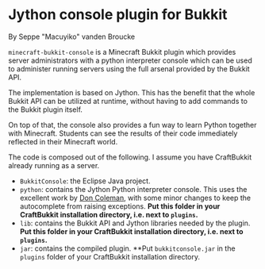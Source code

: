 # Jython console plugin for Bukkit

By Seppe "Macuyiko" vanden Broucke

`minecraft-bukkit-console` is a Minecraft Bukkit plugin which provides server administrators with a python interpreter console which can be used to administer running servers using the full arsenal provided by the Bukkit API.

The implementation is based on Jython. This has the benefit that the whole Bukkit API can be utilized at runtime, without having to add commands to the Bukkit plugin itself.

On top of that, the console also provides a fun way to learn Python together with Minecraft. Students can see the results of their code immediately reflected in their Minecraft world.

The code is composed out of the following. I assume you have CraftBukkit already running as a server.

* `BukkitConsole`: the Eclipse Java project.
* `python`: contains the Jython Python interpreter console. This uses the excellent work by [Don Coleman](http://don.freeshell.org/jython/), with some minor changes to keep the autocomplete from raising exceptions. **Put this folder in your CraftBukkit installation directory, i.e. next to `plugins`.**
* `lib`: contains the Bukkit API and Jython libraries needed by the plugin. **Put this folder in your CraftBukkit installation directory, i.e. next to `plugins`.**
* `jar`: contains the compiled plugin. **Put `bukkitconsole.jar` in the `plugins` folder of your CraftBukkit installation directory.
